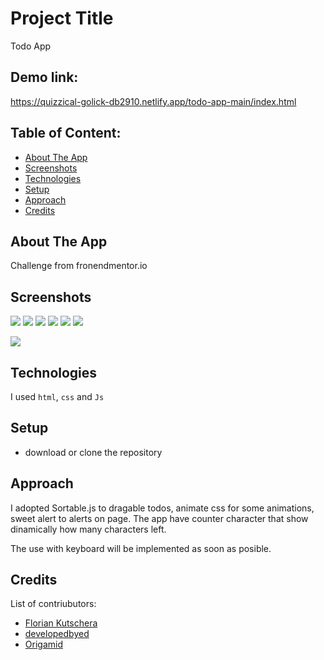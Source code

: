 # Project Title

Todo App

## Demo link:

https://quizzical-golick-db2910.netlify.app/todo-app-main/index.html

## Table of Content:

- [About The App](#about-the-app)
- [Screenshots](#screenshots)
- [Technologies](#technologies)
- [Setup](#setup)
- [Approach](#approach)
- [Credits](#credits)

## About The App

Challenge from fronendmentor.io

## Screenshots

![](./design/active-states-dark.jpg)
![](./design/active-states-light.jpg)
![](./design/desktop-design-dark.jpg)
![](./design/desktop-design-light.jpg)
![](./design/desktop-design.jpg)
![](./design/mobile-design-light.jpg)

![](./design/mobile-design-dark.jpg)

## Technologies

I used `html`, `css` and `Js`

## Setup

- download or clone the repository

## Approach

I adopted Sortable.js to dragable todos, animate css for some animations, sweet alert to alerts on page. The app have counter character that show dinamically how many characters left.

The use with keyboard will be implemented as soon as posible.

## Credits

List of contriubutors:

- [Florian Kutschera](https://medium.com/@Florian/freebie-google-material-design-shadow-helper-2a0501295a2d#.wyvbmcq10)
- [developedbyed](https://www.youtube.com/c/DevEd/videos)
- [Origamid](https://www.origamid.com/projetos/css-grid-layout-guia-completo/)

